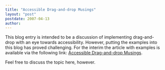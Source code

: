 ```yaml
---
title: "Accessible Drag-and-drop Musings"
layout: "post"
postdate: 2007-04-13 
author:
---
```


This blog entry is intended to be a discussion of implementing drag-and-drop with an eye towards accessibility.  However, putting the examples into this blog has proved challenging.  For the interim the article with examples is available via the following link: [Accessible Drag-and-drop Musings](http://clown.atrc.utoronto.ca/Fluid/AccessibleDnDMusings.html).

Feel free to discuss the topic here, however.